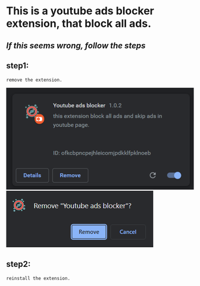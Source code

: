 # This is a youtube ads blocker extension, that block all ads.
## _If this seems wrong, follow the steps_

## step1:
    remove the extension.
![Build Status](/assert/image/step1.png "Remove the extension")
![Build Status](/assert/image/step2.png "Remove the extension")

## step2:
    reinstall the extension.
